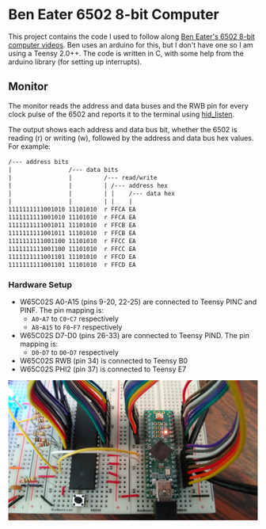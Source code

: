# Ben Eater 6502 8-bit Computer
This project contains the code I used to follow along [Ben Eater's 6502 8-bit
computer videos](https://eater.net/6502). Ben uses an arduino for this, but I
don't have one so I am using a Teensy 2.0++. The code is written in C, with
some help from the arduino library (for setting up interrupts).

## Monitor
The monitor reads the address and data buses and the RWB pin for every clock
pulse of the 6502 and reports it to the terminal using
[hid_listen](https://www.pjrc.com/teensy/hid_listen.html).

The output shows each address and data bus bit, whether the 6502 is reading (r)
or writing (w), followed by the address and data bus hex values. For example:

```
/--- address bits
|                /--- data bits
|                |         /--- read/write
|                |         | /--- address hex
|                |         | |    /--- data hex
|                |         | |    |
1111111111001010 11101010  r FFCA EA
1111111111001010 11101010  r FFCA EA
1111111111001011 11101010  r FFCB EA
1111111111001011 11101010  r FFCB EA
1111111111001100 11101010  r FFCC EA
1111111111001100 11101010  r FFCC EA
1111111111001101 11101010  r FFCD EA
1111111111001101 11101010  r FFCD EA
```

### Hardware Setup
- W65C02S A0-A15 (pins 9-20, 22-25) are connected to Teensy PINC and PINF. The
  pin mapping is:
  - `A0`-`A7` to `C0`-`C7` respectively
  - `A8`-`A15` to `F0`-`F7` respectively
- W65C02S D7-D0 (pins 26-33) are connected to Teensy PIND. The pin mapping is:
  - `D0`-`D7` to `D0`-`D7` respectively
- W65C02S RWB (pin 34) is connected to Teensy B0
- W65C02S PHI2 (pin 37) is connected to Teensy E7

![Monitor setup](/static/monitor_setup.png)
